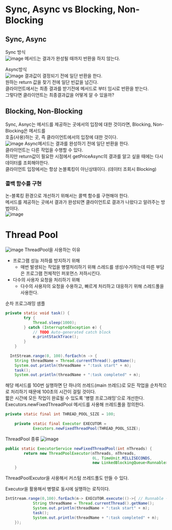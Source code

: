 # Sync, Async vs Blocking, Non-Blocking

## Sync, Async
Sync 방식  
![image](https://user-images.githubusercontent.com/67637716/155871292-c39a07b7-c0e1-4afe-918d-10dc8fd9e33d.png)
메서드는 결과가 완성될 때까지 반환을 하지 않는다.  

Async방식  
![image](https://user-images.githubusercontent.com/67637716/155871322-d5aed60e-44c0-40c5-a990-b4eb967e68a4.png)
결과값이 결정되기 전에 일단 반환을 한다.  
원하는 return 값을 찾기 전에 일단 빈값을 넘긴다.  
클라이언트에서는 최종 결과를 받기전에 메서드로 부터 임시로 반환을 받는다.  
그렇다면 클라이언트는 최종결과값을 어떻게 알 수 있을까?  


## Blocking, Non-Blocking
Sync, Asnyc는 메서드를 제공하는 곳에서의 입장에 대한 것이라면, Blocking, Non-Blocking은 메서드를  
호출(사용)하는 곳, 즉 클라이언트에서의 입장에 대한 것이다.  
![image](https://user-images.githubusercontent.com/67637716/155871380-fb68665a-2da0-4b7a-8c1e-8813e71d4c74.png)
Async메서드는 결과를 완성하기 전에 일단 반환을 한다.  
클라이언트는 다른 작업을 수행할 수 있다.  
하지만 return값이 필요한 시점에서 getPriceAsync의 결과를 알고 싶을 때에는 다시 데이터를 조회해야한다.  
클라이언트 입장에서는 항상 논블록킹이 아닌상태이다. (데이터 조회시 Blocking)

### 콜백 함수를 구현
논-블록킹 환경으로 개선하기 위해서는 콜백 함수를 구현해야 한다.  
메서드를 제공하는 곳에서 결과가 완성되면 클라이언트로 결과가 나왔다고 알려주는 방법이다.  
![image](https://user-images.githubusercontent.com/67637716/155871528-0c7d3590-751b-4c89-bf6f-f25925d73021.png)


# Thread Pool
![image](https://user-images.githubusercontent.com/67637716/155872082-d591e249-bd20-40f0-8ddf-efd4b8146ed5.png)
ThreadPool을 사용하는 이유  
* 프로그램 성능 저하를 방지하기 위해
	* 매번 발생되는 작업을 병렬처리하기 위해 스레드를 생성/수거하는데 따른 부담은 프로그램 전체적인 퍼포먼스 저하시킨다.
* 다수의 사용자 요청을 처리하기 위해
	* 다수의 사용자의 요청을 수용하고, 빠르게 처리하고 대응하기 위해 스레드풀을 사용한다.


순차 프로그래밍 샘플
``` java
private static void task() {
		try {
			Thread.sleep(1000);
		} catch (InterruptedException e) {
			// TODO Auto-generated catch block
			e.printStackTrace();
		}
	}
  
  IntStream.range(0, 100).forEach(n -> {
    String threadName = Thread.currentThread().getName();
    System.out.println(threadName + ":task start" + n);
    task();
    System.out.println(threadName + ":task completed" + n);
```

해당 메서드를 100번 실행하면 단 하나의 쓰레드(main 쓰레드)로 모든 작업을 순차적으로 처리하기 때문에 100초의 시간이 걸릴 것이다.  
짧은 시간에 모든 작업이 완료될 수 있도록 '병렬 프로그래밍'으로 개선한다.  
Executors.newFixedThreadPool 메서드를 사용해 쓰레드풀을 정의한다.  
``` java
private static final int THREAD_POOL_SIZE = 100;
	 
	private static final Executor EXECUTOR =
			Executors.newFixedThreadPool(THREAD_POOL_SIZE);
```

ThreadPool 종류
![image](https://user-images.githubusercontent.com/67637716/155871948-2aa630d0-dd13-4c50-b9ee-9af38281130d.png)

``` java
public static ExecutorService newFixedThreadPool(int nThreads) {
        return new ThreadPoolExecutor(nThreads, nThreads,
                                      0L, TimeUnit.MILLISECONDS,
                                      new LinkedBlockingQueue<Runnable>());
    }
```
ThreadPoolExcutor을 사용해서 커스텀 쓰레드풀도 만들 수 있다.  

Executor을 활용해서 병렬로 동시에 실행하는 로직이다.  
``` java
IntStream.range(0,100).forEach(n-> EXECUTOR.execute(()->{ // Runnable 구현
		    String threadName = Thread.currentThread().getName();
		    System.out.println(threadName + ":task start" + n);
		    task();
		    System.out.println(threadName + ":task completed" + n);
	});
```

